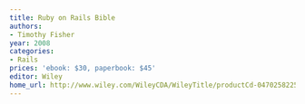 ```yaml
---
title: Ruby on Rails Bible
authors:
- Timothy Fisher
year: 2008
categories:
- Rails
prices: 'ebook: $30, paperbook: $45'
editor: Wiley
home_url: http://www.wiley.com/WileyCDA/WileyTitle/productCd-0470258225.html
---
```

